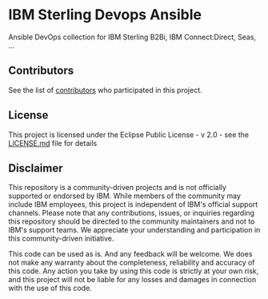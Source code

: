 IBM Sterling Devops Ansible
===============================================================================

Ansible DevOps collection for IBM Sterling B2Bi, IBM Connect:Direct, Seas, ...



## Contributors

See the list of [contributors](https://github.com/ibm-sterling-devops/ansible-ibm-sterling/contributors) who participated in this project.

## License

This project is licensed under the Eclipse Public License - v 2.0 - see the [LICENSE.md](LICENSE.md) file for details

## Disclaimer

This repository is a community-driven projects and is not officially supported or endorsed by IBM. While members of the community may include IBM employees, this project is independent of IBM's official support channels. Please note that any contributions, issues, or inquiries regarding this repository should be directed to the community maintainers and not to IBM's support teams. We appreciate your understanding and participation in this community-driven initiative.

This code can be used as is. And any feedback will be welcome. We does not make any warranty about the completeness, reliability and accuracy of this code. Any action you take by using this code is strictly at your own risk, and this project will not be liable for any losses and damages in connection with the use of this code.

